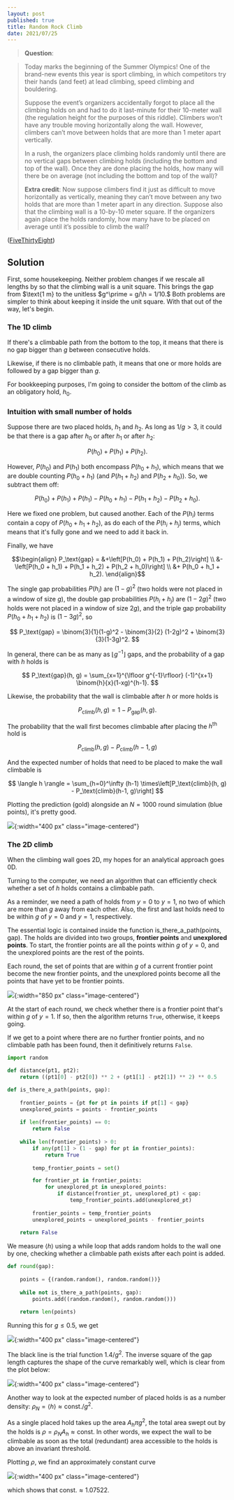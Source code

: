 ```yaml
---
layout: post
published: true
title: Random Rock Climb
date: 2021/07/25
---
```


>**Question**:

>Today marks the beginning of the Summer Olympics! One of the brand-new events this year is sport climbing, in which competitors try their hands (and feet) at lead climbing, speed climbing and bouldering.
>
>Suppose the event’s organizers accidentally forgot to place all the climbing holds on and had to do it last-minute for their 10-meter wall (the regulation height for the purposes of this riddle). Climbers won’t have any trouble moving horizontally along the wall. However, climbers can’t move between holds that are more than 1 meter apart vertically.
>
>In a rush, the organizers place climbing holds randomly until there are no vertical gaps between climbing holds (including the bottom and top of the wall). Once they are done placing the holds, how many will there be on average (not including the bottom and top of the wall)?
>
>**Extra credit**: Now suppose climbers find it just as difficult to move horizontally as vertically, meaning they can’t move between any two holds that are more than 1 meter apart in any direction. Suppose also that the climbing wall is a 10-by-10 meter square. If the organizers again place the holds randomly, how many have to be placed on average until it’s possible to climb the wall?

<!--more-->

([FiveThirtyEight](https://fivethirtyeight.com/features/can-you-hop-across-the-chessboard/))

## Solution

First, some housekeeping. Neither problem changes if we rescale all lengths by so that the climbing wall is a unit square. This brings the gap from $\text{1 m} to the unitless $g^\prime = g/\h = 1/10.$ Both problems are simpler to think about keeping it inside the unit square. With that out of the way, let's begin.

### The $1\text{D}$ climb

If there's a climbable path from the bottom to the top, it means that there is no gap bigger than $g$ between consecutive holds.

Likewise, if there is no climbable path, it means that one or more holds are followed by a gap bigger than $g.$ 

For bookkeeping purposes, I'm going to consider the bottom of the climb as an obligatory hold, $h_0.$

### Intuition with small number of holds 

Suppose there are two placed holds, $h_1$ and $h_2.$ As long as $1/g > 3,$ it could be that there is a gap after $h_0$ or after $h_1$ or after $h_2:$ 

$$ P(h_0) + P(h_1) + P(h_2). $$

However, $P(h_0)$ and $P(h_1)$ both encompass $P(h_0 + h_1),$ which means that we are double counting $P(h_0 + h_1)$ (and $P(h_1 + h_2)$ and $P(h_2 + h_0)$). So, we subtract them off:

$$ P(h_0) + P(h_1) + P(h_1) - P(h_0 + h_1) - P(h_1 + h_2) - P(h_2 + h_0). $$

Here we fixed one problem, but caused another. Each of the $P(h_i)$ terms contain a copy of $P(h_0 + h_1 + h_2),$ as do each of the $P(h_i + h_j)$ terms, which means that it's fully gone and we need to add it back in. 

Finally, we have

$$\begin{align} 
P_\text{gap} = &+\left[P(h_0) + P(h_1) + P(h_2)\right]
\\ &- \left[P(h_0 + h_1) + P(h_1 + h_2) + P(h_2 + h_0)\right]
\\ &+ P(h_0 + h_1 + h_2).
\end{align}$$

The single gap probabilities $P(h_i)$ are $(1 - g)^2$ (two holds were not placed in a window of size $g$), the double gap probabilities $P(h_i + h_j)$ are $(1-2g)^2$ (two holds were not placed in a window of size $2g$), and the triple gap probability $P(h_0 + h_1 + h_2)$ is $(1-3g)^2,$ so

$$ P_\text{gap} = \binom{3}{1}(1-g)^2 - \binom{3}{2} (1-2g)^2 + \binom{3}{3}(1-3g)^2. $$

In general, there can be as many as $\lfloor g^{-1}\rfloor$ gaps, and the probability of a gap with $h$ holds is

$$ P_\text{gap}(h, g) = \sum_{x=1}^{\lfloor g^{-1}\rfloor} (-1)^{x+1} \binom{h}{x}(1-xg)^{h-1}. $$

Likewise, the probability that the wall is climbable after $h$ or more holds is 

$$ P_\text{climb}(h, g) = 1 - P_\text{gap}(h, g). $$

The probability that the wall first becomes climbable after placing the $h^\text{th}$ hold is 

$$ P_\text{climb}(h, g) - P_\text{climb}(h-1, g) $$

And the expected number of holds that need to be placed to make the wall climbable is 

$$ \langle h \rangle = \sum_{h=0}^\infty (h-1) \times\left[P_\text{climb}(h, g) - P_\text{climb}(h-1, g)\right] $$

Plotting the prediction (gold) alongside an $N=1000$ round simulation (blue points), it's pretty good.

![](/img/2021-07-25-h-g-plot.PNG){:width="400 px" class="image-centered"}

### The $2\text{D}$ climb

When the climbing wall goes $2\text{D},$ my hopes for an analytical approach goes $0\text{D}.$ 

Turning to the computer, we need an algorithm that can efficiently check whether a set of $h$ holds contains a climbable path. 
  
As a reminder, we need a path of holds from $y = 0$ to $y = 1,$ no two of which are more than $g$ away from each other. Also, the first and last holds need to be within $g$ of $y = 0$ and $y = 1,$ respectively.
  
The essential logic is contained inside the function is_there_a_path(points, gap). The holds are divided into two groups, **frontier points** and **unexplored points**. To start, the frontier points are all the points within $g$ of $y = 0,$ and the unexplored points are the rest of the points. 
  
Each round, the set of points that are within $g$ of a current frontier point become the new frontier points, and the unexplored points become all the points that have yet to be frontier points. 

![](/img/2021-07-25-frontier-sweep.png){:width="850 px" class="image-centered"}
  
At the start of each round, we check whether there is a frontier point that's within $g$ of $y = 1.$ If so, then the algorithm returns `True`, otherwise, it keeps going. 
  
If we get to a point where there are no further frontier points, and no climbable path has been found, then it definitively returns `False`.
  
  
```python
import random

def distance(pt1, pt2):
    return ((pt1[0] - pt2[0]) ** 2 + (pt1[1] - pt2[1]) ** 2) ** 0.5

def is_there_a_path(points, gap):
    
    frontier_points = {pt for pt in points if pt[1] < gap}
    unexplored_points = points - frontier_points
    
    if len(frontier_points) == 0:
        return False
    
    while len(frontier_points) > 0:
        if any(pt[1] > (1 - gap) for pt in frontier_points):
            return True
        
        temp_frontier_points = set()

        for frontier_pt in frontier_points:
            for unexplored_pt in unexplored_points:
                if distance(frontier_pt, unexplored_pt) < gap:
                    temp_frontier_points.add(unexplored_pt)
        
        frontier_points = temp_frontier_points
        unexplored_points = unexplored_points - frontier_points
        
    return False
```

We measure $\langle h\rangle$ using a while loop that adds random holds to the wall one by one, checking whether a climbable path exists after each point is added. 
                                                              
```python
def round(gap):
    
    points = {(random.random(), random.random())}
    
    while not is_there_a_path(points, gap):
        points.add((random.random(), random.random()))
    
    return len(points)
 ```

Running this for $g \leq 0.5,$ we get

![](/img/2021-07-25-H-G-2d.PNG){:width="400 px" class="image-centered"}
  
The black line is the trial function $1.4/g^2.$ The inverse square of the gap length captures the shape of the curve remarkably well, which is clear from the plot below:
  
![](/img/2021-07-25-H-G-sqrt-2d.PNG){:width="400 px" class="image-centered"}
  
Another way to look at the expected number of placed holds is as a number density: $\rho_N = \langle h\rangle \approx \text{const.}/g^2.$ 

As a single placed hold takes up the area $A_h \pi g^2,$ the total area swept out by the holds is $\rho = \rho_N A_h \approx \text{const.}$ In other words, we expect the wall to be climbable as soon as the total (redundant) area accessible to the holds is above an invariant threshold.
  
Plotting $\rho,$ we find an approximately constant curve

![](/img/2021-07-25-rescale-2d.PNG){:width="400 px" class="image-centered"}
  
which shows that $\text{const.} \approx 1.07522.$ 
                                                              
                                                              
<br>
